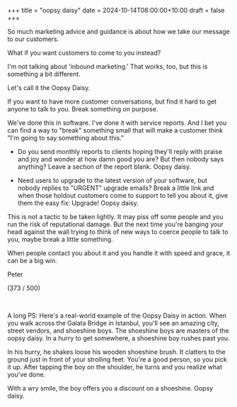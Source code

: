 +++
title = "oopsy daisy"
date = 2024-10-14T08:00:00+10:00
draft = false
+++

So much marketing advice and guidance is about how we take our message to our customers.

What if you want customers to come to you instead?

I'm not talking about 'inbound marketing.' That works, too, but this is something a bit different.

Let's call it the Oopsy Daisy.

If you want to have more customer conversations, but find it hard to get anyone to talk to you. Break something on purpose.

We've done this in software. I've done it with service reports. And I bet you can find a way to "break" something small that will make a customer think "I'm going to say something about this."

* Do you send monthly reports to clients hoping they'll reply with praise and joy and wonder at how damn good you are? But then nobody says anything? Leave a section of the report blank. Oopsy daisy.

* Need users to upgrade to the latest version of your software, but nobody replies to "URGENT" upgrade emails? Break a little link and when those holdout customers come to support to tell you about it, give them the easy fix: Upgrade! Oopsy daisy.

This is not a tactic to be taken lightly. It may piss off some people and you run the risk of reputational damage. But the next time you're banging your head against the wall trying to think of new ways to coerce people to talk to you, maybe break a little something.

When people contact you about it and you handle it with speed and grace, it can be a big win.

Peter

(373 / 500)

​

A long PS: Here's a real-world example of the Oopsy Daisy in action. When you walk across the Galata Bridge in Istanbul, you'll see an amazing city, street vendors, and shoeshine boys. The shoeshine boys are masters of the oopsy daisy. In a hurry to get somewhere, a shoeshine boy rushes past you.

In his hurry, he shakes loose his wooden shoeshine brush. It clatters to the ground just in front of your strolling feet. You're a good person, so you pick it up. After tapping the boy on the shoulder, he turns and you realize what you've done.

With a wry smile, the boy offers you a discount on a shoeshine. Oopsy daisy.